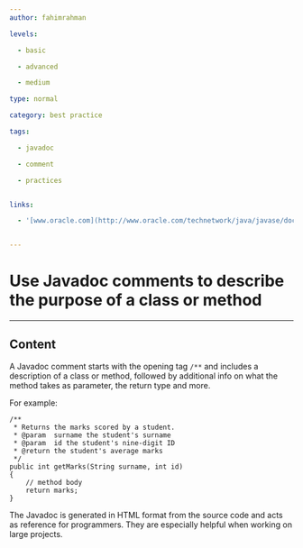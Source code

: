 ```yaml
---
author: fahimrahman

levels:

  - basic

  - advanced

  - medium

type: normal

category: best practice

tags:

  - javadoc

  - comment

  - practices


links:

  - '[www.oracle.com](http://www.oracle.com/technetwork/java/javase/documentation/index-137868.html){website}'


---
```


# Use Javadoc comments to describe the purpose of a class or method

---
## Content

A Javadoc comment starts with the opening tag ```/**``` and includes a description of a class or method, followed by additional info on what the method takes as parameter, the return type and more. 

For example:
```
/**
 * Returns the marks scored by a student.
 * @param  surname the student's surname
 * @param  id the student's nine-digit ID
 * @return the student's average marks
 */
public int getMarks(String surname, int id)
{
    // method body
    return marks;
}
```
The Javadoc is generated in HTML format from the source code and acts as reference for programmers. They are especially helpful when working on large projects.

